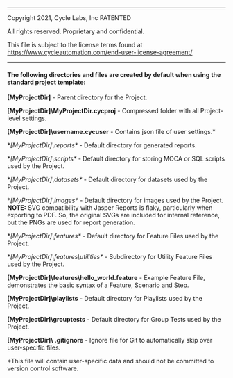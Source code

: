 ----

Copyright 2021, Cycle Labs, Inc PATENTED

All rights reserved. Proprietary and confidential.

This file is subject to the license terms found at
https://www.cycleautomation.com/end-user-license-agreement/

----

#### The following directories and files are created by default when using the standard project template:

**[MyProjectDir]** - Parent directory for the Project.

**[MyProjectDir]\MyProjectDir.cycproj** - Compressed folder with all Project-level settings.

**[MyProjectDir]\username.cycuser** - Contains json file of user settings.*

**[MyProjectDir]\reports\** - Default directory for generated reports.

**[MyProjectDir]\scripts\** - Default directory for storing MOCA or SQL scripts used by the Project.

**[MyProjectDir]\datasets\** - Default directory for datasets used by the Project.

**[MyProjectDir]\images\** - Default directory for images used by the Project. **NOTE:** SVG compatibility with Jasper Reports is flaky, particularly when exporting to PDF. So, the original SVGs are included for internal reference, but the PNGs are used for report generation.

**[MyProjectDir]\features\** - Default directory for Feature Files used by the Project.

**[MyProjectDir]\features\utilities\** - Subdirectory for Utility Feature Files used by the Project.

**[MyProjectDir]\features\hello_world.feature** - Example Feature File, demonstrates the basic syntax of a Feature, Scenario and Step.

**[MyProjectDir]\playlists** - Default directory for Playlists used by the Project.

**[MyProjectDir]\grouptests** - Default directory for Group Tests used by the Project.

**[MyProjectDir]\ .gitignore** - Ignore file for Git to automatically skip over user-specific files.


*This file will contain user-specific data and should not be committed to version control software.
